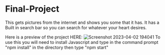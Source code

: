 # Final-Project
This gets pictures from the internet and shows you some that it has. It has 
a Built in search bar so you can search for whatever your heart desires.

Here is a preview of the project 
HERE:
![Screenshot 2023-04-02 194041](https://user-images.githubusercontent.com/128194542/229385281-b9a5d532-eddd-4467-bb11-89cf1d74407a.png)
To use this you will need to install Javascript and type in the command prompt
"npm install" 
in the directory 
then type
"npm start"
